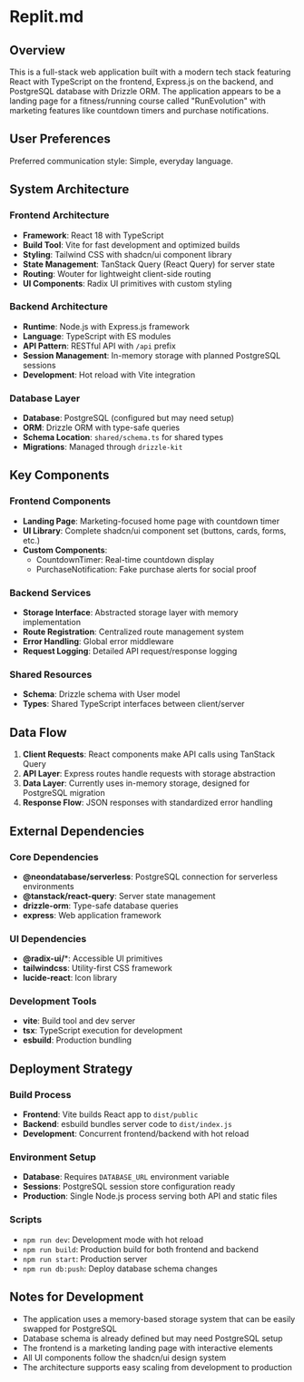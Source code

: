 # Replit.md

## Overview

This is a full-stack web application built with a modern tech stack featuring React with TypeScript on the frontend, Express.js on the backend, and PostgreSQL database with Drizzle ORM. The application appears to be a landing page for a fitness/running course called "RunEvolution" with marketing features like countdown timers and purchase notifications.

## User Preferences

Preferred communication style: Simple, everyday language.

## System Architecture

### Frontend Architecture
- **Framework**: React 18 with TypeScript
- **Build Tool**: Vite for fast development and optimized builds
- **Styling**: Tailwind CSS with shadcn/ui component library
- **State Management**: TanStack Query (React Query) for server state
- **Routing**: Wouter for lightweight client-side routing
- **UI Components**: Radix UI primitives with custom styling

### Backend Architecture
- **Runtime**: Node.js with Express.js framework
- **Language**: TypeScript with ES modules
- **API Pattern**: RESTful API with `/api` prefix
- **Session Management**: In-memory storage with planned PostgreSQL sessions
- **Development**: Hot reload with Vite integration

### Database Layer
- **Database**: PostgreSQL (configured but may need setup)
- **ORM**: Drizzle ORM with type-safe queries
- **Schema Location**: `shared/schema.ts` for shared types
- **Migrations**: Managed through `drizzle-kit`

## Key Components

### Frontend Components
- **Landing Page**: Marketing-focused home page with countdown timer
- **UI Library**: Complete shadcn/ui component set (buttons, cards, forms, etc.)
- **Custom Components**: 
  - CountdownTimer: Real-time countdown display
  - PurchaseNotification: Fake purchase alerts for social proof

### Backend Services
- **Storage Interface**: Abstracted storage layer with memory implementation
- **Route Registration**: Centralized route management system
- **Error Handling**: Global error middleware
- **Request Logging**: Detailed API request/response logging

### Shared Resources
- **Schema**: Drizzle schema with User model
- **Types**: Shared TypeScript interfaces between client/server

## Data Flow

1. **Client Requests**: React components make API calls using TanStack Query
2. **API Layer**: Express routes handle requests with storage abstraction
3. **Data Layer**: Currently uses in-memory storage, designed for PostgreSQL migration
4. **Response Flow**: JSON responses with standardized error handling

## External Dependencies

### Core Dependencies
- **@neondatabase/serverless**: PostgreSQL connection for serverless environments
- **@tanstack/react-query**: Server state management
- **drizzle-orm**: Type-safe database queries
- **express**: Web application framework

### UI Dependencies
- **@radix-ui/***: Accessible UI primitives
- **tailwindcss**: Utility-first CSS framework
- **lucide-react**: Icon library

### Development Tools
- **vite**: Build tool and dev server
- **tsx**: TypeScript execution for development
- **esbuild**: Production bundling

## Deployment Strategy

### Build Process
- **Frontend**: Vite builds React app to `dist/public`
- **Backend**: esbuild bundles server code to `dist/index.js`
- **Development**: Concurrent frontend/backend with hot reload

### Environment Setup
- **Database**: Requires `DATABASE_URL` environment variable
- **Sessions**: PostgreSQL session store configuration ready
- **Production**: Single Node.js process serving both API and static files

### Scripts
- `npm run dev`: Development mode with hot reload
- `npm run build`: Production build for both frontend and backend
- `npm run start`: Production server
- `npm run db:push`: Deploy database schema changes

## Notes for Development

- The application uses a memory-based storage system that can be easily swapped for PostgreSQL
- Database schema is already defined but may need PostgreSQL setup
- The frontend is a marketing landing page with interactive elements
- All UI components follow the shadcn/ui design system
- The architecture supports easy scaling from development to production